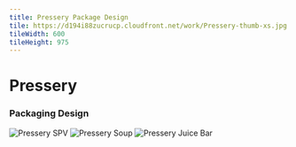 ```yaml
---
title: Pressery Package Design
tile: https://d194i88zucrucp.cloudfront.net/work/Pressery-thumb-xs.jpg
tileWidth: 600
tileHeight: 975
---
```


# Pressery
### Packaging Design
![Pressery SPV](https://d194i88zucrucp.cloudfront.net/work/Pressery_SPV-lg.jpg)
![Pressery Soup](https://d194i88zucrucp.cloudfront.net/work/Pressery_Soup-lg.jpg)
![Pressery Juice Bar](https://d194i88zucrucp.cloudfront.net/work/Pressery_WFJuiceBar-lg.jpg)
